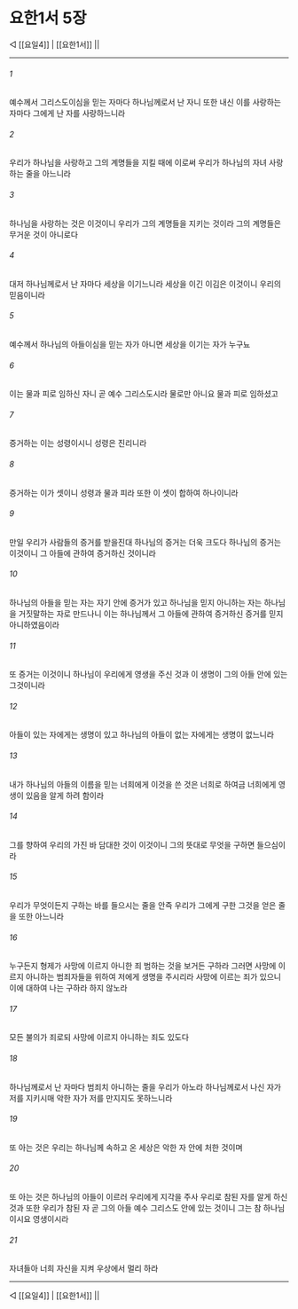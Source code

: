 # 요한1서 5장

◁ [[요일4]] | [[요한1서]] ||
***

###### 1
예수께서 그리스도이심을 믿는 자마다 하나님께로서 난 자니 또한 내신 이를 사랑하는 자마다 그에게 난 자를 사랑하느니라

###### 2
우리가 하나님을 사랑하고 그의 계명들을 지킬 때에 이로써 우리가 하나님의 자녀 사랑하는 줄을 아느니라

###### 3
하나님을 사랑하는 것은 이것이니 우리가 그의 계명들을 지키는 것이라 그의 계명들은 무거운 것이 아니로다

###### 4
대저 하나님께로서 난 자마다 세상을 이기느니라 세상을 이긴 이김은 이것이니 우리의 믿음이니라

###### 5
예수께서 하나님의 아들이심을 믿는 자가 아니면 세상을 이기는 자가 누구뇨

###### 6
이는 물과 피로 임하신 자니 곧 예수 그리스도시라 물로만 아니요 물과 피로 임하셨고

###### 7
증거하는 이는 성령이시니 성령은 진리니라

###### 8
증거하는 이가 셋이니 성령과 물과 피라 또한 이 셋이 합하여 하나이니라

###### 9
만일 우리가 사람들의 증거를 받을진대 하나님의 증거는 더욱 크도다 하나님의 증거는 이것이니 그 아들에 관하여 증거하신 것이니라

###### 10
하나님의 아들을 믿는 자는 자기 안에 증거가 있고 하나님을 믿지 아니하는 자는 하나님을 거짓말하는 자로 만드나니 이는 하나님께서 그 아들에 관하여 증거하신 증거를 믿지 아니하였음이라

###### 11
또 증거는 이것이니 하나님이 우리에게 영생을 주신 것과 이 생명이 그의 아들 안에 있는 그것이니라

###### 12
아들이 있는 자에게는 생명이 있고 하나님의 아들이 없는 자에게는 생명이 없느니라

###### 13
내가 하나님의 아들의 이름을 믿는 너희에게 이것을 쓴 것은 너희로 하여금 너희에게 영생이 있음을 알게 하려 함이라

###### 14
그를 향하여 우리의 가진 바 담대한 것이 이것이니 그의 뜻대로 무엇을 구하면 들으심이라

###### 15
우리가 무엇이든지 구하는 바를 들으시는 줄을 안즉 우리가 그에게 구한 그것을 얻은 줄을 또한 아느니라

###### 16
누구든지 형제가 사망에 이르지 아니한 죄 범하는 것을 보거든 구하라 그러면 사망에 이르지 아니하는 범죄자들을 위하여 저에게 생명을 주시리라 사망에 이르는 죄가 있으니 이에 대하여 나는 구하라 하지 않노라

###### 17
모든 불의가 죄로되 사망에 이르지 아니하는 죄도 있도다

###### 18
하나님께로서 난 자마다 범죄치 아니하는 줄을 우리가 아노라 하나님께로서 나신 자가 저를 지키시매 악한 자가 저를 만지지도 못하느니라

###### 19
또 아는 것은 우리는 하나님께 속하고 온 세상은 악한 자 안에 처한 것이며

###### 20
또 아는 것은 하나님의 아들이 이르러 우리에게 지각을 주사 우리로 참된 자를 알게 하신 것과 또한 우리가 참된 자 곧 그의 아들 예수 그리스도 안에 있는 것이니 그는 참 하나님이시요 영생이시라

###### 21
자녀들아 너희 자신을 지켜 우상에서 멀리 하라

***
◁ [[요일4]] | [[요한1서]] ||
